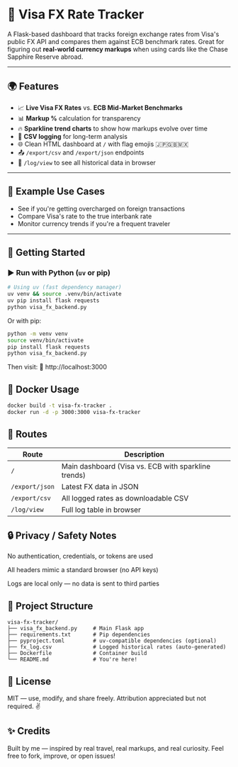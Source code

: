 # 💱 Visa FX Rate Tracker

A Flask-based dashboard that tracks foreign exchange rates from Visa's public FX API and compares them against ECB benchmark rates. Great for figuring out **real-world currency markups** when using cards like the Chase Sapphire Reserve abroad.

---

## 🌍 Features

- 📈 **Live Visa FX Rates** vs. **ECB Mid-Market Benchmarks**
- 📊 **Markup %** calculation for transparency
- 🔥 **Sparkline trend charts** to show how markups evolve over time
- 📁 **CSV logging** for long-term analysis
- 🌐 Clean HTML dashboard at `/` with flag emojis 🇯🇵🇬🇧🇲🇽
- 📤 `/export/csv` and `/export/json` endpoints
- 📜 `/log/view` to see all historical data in browser

---

## 🧪 Example Use Cases

- See if you're getting overcharged on foreign transactions
- Compare Visa's rate to the true interbank rate
- Monitor currency trends if you're a frequent traveler

---

## 🚀 Getting Started

### ▶️ Run with Python (`uv` or pip)

```bash
# Using uv (fast dependency manager)
uv venv && source .venv/bin/activate
uv pip install flask requests
python visa_fx_backend.py
```
Or with pip:

```bash
python -m venv venv
source venv/bin/activate
pip install flask requests
python visa_fx_backend.py
```

Then visit:
📍 http://localhost:3000


## 🐳 Docker Usage

```bash
docker build -t visa-fx-tracker .
docker run -d -p 3000:3000 visa-fx-tracker
```

## 🧾 Routes

| Route          | Description                                           |
|----------------|-------------------------------------------------------|
| `/`            | Main dashboard (Visa vs. ECB with sparkline trends)   |
| `/export/json` | Latest FX data in JSON                                |
| `/export/csv`  | All logged rates as downloadable CSV                  |
| `/log/view`    | Full log table in browser                             |

## 🔒 Privacy / Safety Notes
No authentication, credentials, or tokens are used

All headers mimic a standard browser (no API keys)

Logs are local only — no data is sent to third parties

## 📂 Project Structure

```
visa-fx-tracker/
├── visa_fx_backend.py     # Main Flask app
├── requirements.txt       # Pip dependencies
├── pyproject.toml         # uv-compatible dependencies (optional)
├── fx_log.csv             # Logged historical rates (auto-generated)
├── Dockerfile             # Container build
└── README.md              # You're here!
```

## 📖 License
MIT — use, modify, and share freely.
Attribution appreciated but not required. ✌️

## ✨ Credits
Built by me — inspired by real travel, real markups, and real curiosity.
Feel free to fork, improve, or open issues!